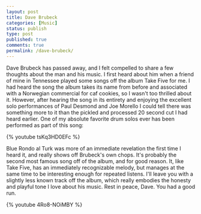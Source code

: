 ```yaml
---
layout: post
title: Dave Brubeck
categories: [Music]
status: publish
type: post
published: true
comments: true
permalink: /dave-brubeck/
---
```

Dave Brubeck has passed away, and I felt compelled to share a few thoughts about the man and his music. I first heard about him when a friend of mine in Tennessee played some songs off the album Take Five for me. I had heard the song the album takes its name from before and associated with a Norwegian commercial for caf   cookies, so I wasn't too thrilled about it. However, after hearing the song in its entirety and enjoying the excellent solo performances of Paul Desmond and Joe Morello I could tell there was something more to it than the pickled and processed 20 second cut I had heard earlier. One of my absolute favorite drum solos ever has been performed as part of this song:

{% youtube tsKq3HD0EFc %}

Blue Rondo al   Turk was more of an immediate revelation the first time I heard it, and really shows off Brubeck's own chops. It's probably the second most famous song off of the album, and for good reason. It, like Take Five, has an immediately recognizable melody, but manages at the same time to be interesting enough for repeated listens. I'll leave you with a slightly less known track off the album, which really embodies the honesty and playful tone I love about his music. Rest in peace, Dave. You had a good run.

{% youtube 4Ro8-NOiMBY %}

